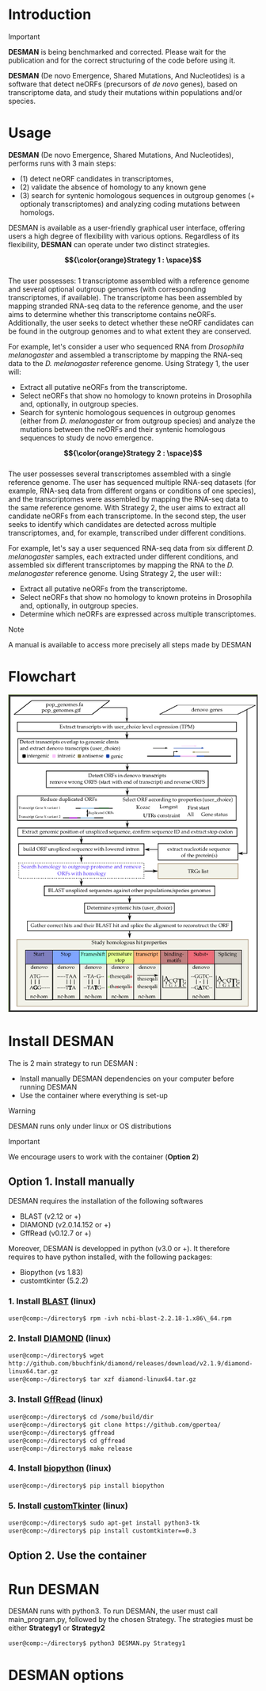 # Introduction
> [!IMPORTANT]
**DESMAN** is being benchmarked and corrected. Please wait for the publication and for the correct structuring of the code before using it.  

**DESMAN** (De novo Emergence, Shared Mutations, And Nucleotides) is a software that detect neORFs (precursors of _de novo_ genes), based on transcriptome data, and study their mutations within populations and/or species. 

# Usage

**DESMAN** (De novo Emergence, Shared Mutations, And Nucleotides), performs runs with 3 main steps: 
- (1) detect neORF candidates in transcriptomes,
- (2) validate the absence of homology to any known gene
- (3) search for syntenic homologous sequences in outgroup genomes (+ optionaly transcriptomes) and analyzing coding mutations between homologs.

DESMAN is available as a user-friendly graphical user interface, offering users a high degree of flexibility with various options. Regardless of its flexibility, **DESMAN** can operate under two distinct strategies.

**$${\color{orange}Strategy 1 : \space}$$** \
The user possesses: 1 transcriptome assembled with a reference genome and several optional outgroup genomes (with corresponding transcriptomes, if available). The transcriptome has been assembled by mapping stranded RNA-seq data to the reference genome, and the user aims to determine whether this transcriptome contains neORFs. Additionally, the user seeks to detect whether these neORF candidates can be found in the outgroup genomes and to what extent they are conserved. 

For example, let's consider a user who sequenced RNA from *Drosophila melanogaster* and assembled a transcriptome by mapping the RNA-seq data to the *D. melanogaster* reference genome. Using Strategy 1, the user will: 
* Extract all putative neORFs from the transcriptome.
* Select neORFs that show no homology to known proteins in Drosophila and, optionally, in outgroup species.
* Search for syntenic homologous sequences in outgroup genomes (either from *D. melanogaster* or from outgroup species) and analyze the mutations between the neORFs and their syntenic homologous sequences to study de novo emergence. 

**$${\color{orange}Strategy 2 : \space}$$** \
The user possesses several transcriptomes assembled with a single reference genome. The user has sequenced multiple RNA-seq datasets (for example, RNA-seq data from different organs or conditions of one species), and the transcriptomes were assembled by mapping the RNA-seq data to the same reference genome. With Strategy 2, the user aims to extract all candidate neORFs from each transcriptome. In the second step, the user seeks to identify which candidates are detected across multiple transcriptomes, and, for example, transcribed under different conditions. 

For example, let's say a user sequenced RNA-seq data from six different *D. melanogaster* samples, each extracted under different conditions, and assembled six different transcriptomes by mapping the RNA to the *D. melanogaster* reference genome. Using Strategy 2, the user will:: 
* Extract all putative neORFs from the transcriptome.
* Select neORFs that show no homology to known proteins in Drosophila and, optionally, in outgroup species.
* Determine which neORFs are expressed across multiple transcriptomes.

> [!NOTE]
A manual is available to access more precisely all steps made by DESMAN

# Flowchart

![Flowchart](flowchart.png)

# Install DESMAN

The is 2 main strategy to run DESMAN : 
* Install manually DESMAN dependencies on your computer before running DESMAN
* Use the container where everything is set-up
> [!WARNING]
> DESMAN runs only under linux or OS distributions

> [!IMPORTANT]
> We encourage users to work with the container (**Option 2**)

## Option 1. Install manually

DESMAN requires the installation of the following softwares
* BLAST (v2.12 or +) 
* DIAMOND (v2.0.14.152 or +) 
* GffRead (v0.12.7 or +) 


Moreover, DESMAN is developped in python (v3.0 or +). It therefore requires to have python installed, with the following packages:

* Biopython (vs 1.83) 
* customtkinter (5.2.2) 

### 1. Install [BLAST](https://www.ncbi.nlm.nih.gov/books/NBK569861/) (linux)

```console
user@comp:~/directory$ rpm -ivh ncbi-blast-2.2.18-1.x86\_64.rpm
```

### 2. Install [DIAMOND](https://github.com/bbuchfink/diamond/wiki) (linux)

```console
user@comp:~/directory$ wget http://github.com/bbuchfink/diamond/releases/download/v2.1.9/diamond-linux64.tar.gz
user@comp:~/directory$ tar xzf diamond-linux64.tar.gz
```


### 3. Install [GffRead](https://github.com/gpertea/gffread) (linux)

```console
user@comp:~/directory$ cd /some/build/dir
user@comp:~/directory$ git clone https://github.com/gpertea/
user@comp:~/directory$ gffread
user@comp:~/directory$ cd gffread
user@comp:~/directory$ make release
```

### 4. Install [biopython](https://biopython.org/wiki/Download) (linux)

```console
user@comp:~/directory$ pip install biopython
```

### 5. Install [customTkinter](https://pypi.org/project/customtkinter/0.3/) (linux)

```console
user@comp:~/directory$ sudo apt-get install python3-tk
user@comp:~/directory$ pip install customtkinter==0.3
```

## Option 2. Use the container


# Run DESMAN

DESMAN runs with python3. To run DESMAN, the user must call main_program.py, followed by the chosen Strategy. The strategies must be either **Strategy1** or **Strategy2**

```console
user@comp:~/directory$ python3 DESMAN.py Strategy1
```

# DESMAN options
